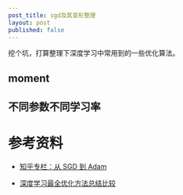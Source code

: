 ```yaml
---
post_title: sgd及其变形整理
layout: post
published: false
---
```

挖个坑，打算整理下深度学习中常用到的一些优化算法。

## moment

## 不同参数不同学习率


# 参考资料
- [知乎专栏：从 SGD 到 Adam](https://zhuanlan.zhihu.com/p/32626442)

- [深度学习最全优化方法总结比较](https://blog.csdn.net/u012759136/article/details/52302426)
